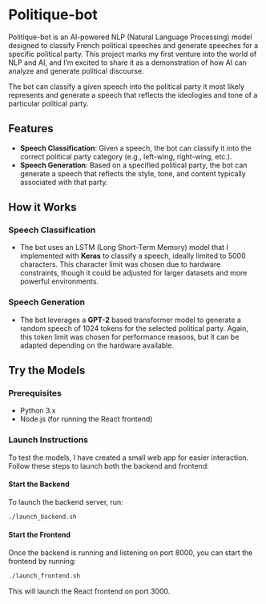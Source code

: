 # Politique-bot

Politique-bot is an AI-powered NLP (Natural Language Processing) model designed to classify French political speeches and generate speeches for a specific political party. This project marks my first venture into the world of NLP and AI, and I’m excited to share it as a demonstration of how AI can analyze and generate political discourse.

The bot can classify a given speech into the political party it most likely represents and generate a speech that reflects the ideologies and tone of a particular political party.

## Features

- **Speech Classification**: Given a speech, the bot can classify it into the correct political party category (e.g., left-wing, right-wing, etc.).
- **Speech Generation**: Based on a specified political party, the bot can generate a speech that reflects the style, tone, and content typically associated with that party.

## How it Works

### **Speech Classification**
   - The bot uses an LSTM (Long Short-Term Memory) model that I implemented with **Keras** to classify a speech, ideally limited to 5000 characters. This character limit was chosen due to hardware constraints, though it could be adjusted for larger datasets and more powerful environments.

### **Speech Generation**
   - The bot leverages a **GPT-2** based transformer model to generate a random speech of 1024 tokens for the selected political party. Again, this token limit was chosen for performance reasons, but it can be adapted depending on the hardware available.

## Try the Models

### Prerequisites

- Python 3.x
- Node.js (for running the React frontend)

### Launch Instructions

To test the models, I have created a small web app for easier interaction. Follow these steps to launch both the backend and frontend:

#### **Start the Backend**  
To launch the backend server, run:
```bash
./launch_backend.sh
```

#### **Start the Frontend**

Once the backend is running and listening on port 8000, you can start the frontend by running:

```bash
./launch_frontend.sh
```

This will launch the React frontend on port 3000.
